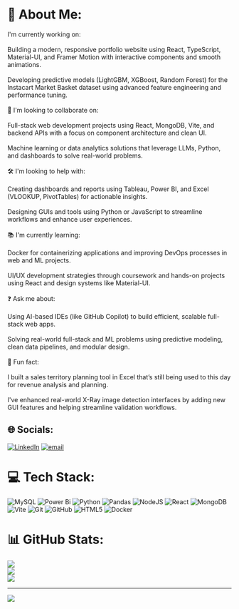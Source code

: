 # 💫 About Me:
 I'm currently working on:<br><br>Building a modern, responsive portfolio website using React, TypeScript, Material-UI, and Framer Motion with interactive components and smooth animations.<br><br>Developing predictive models (LightGBM, XGBoost, Random Forest) for the Instacart Market Basket dataset using advanced feature engineering and performance tuning.<br><br>🤝 I'm looking to collaborate on:<br><br>Full-stack web development projects using React, MongoDB, Vite, and backend APIs with a focus on component architecture and clean UI.<br><br>Machine learning or data analytics solutions that leverage LLMs, Python, and dashboards to solve real-world problems.<br><br>🛠 I'm looking to help with:<br><br>Creating dashboards and reports using Tableau, Power BI, and Excel (VLOOKUP, PivotTables) for actionable insights.<br><br>Designing GUIs and tools using Python or JavaScript to streamline workflows and enhance user experiences.<br><br>📚 I'm currently learning:<br><br>Docker for containerizing applications and improving DevOps processes in web and ML projects.<br><br>UI/UX development strategies through coursework and hands-on projects using React and design systems like Material-UI.<br><br>❓ Ask me about:<br><br>Using AI-based IDEs (like GitHub Copilot) to build efficient, scalable full-stack web apps.<br><br>Solving real-world full-stack and ML problems using predictive modeling, clean data pipelines, and modular design.<br><br>🎉 Fun fact:<br><br>I built a sales territory planning tool in Excel that’s still being used to this day for revenue analysis and planning.<br><br>I've enhanced real-world X-Ray image detection interfaces by adding new GUI features and helping streamline validation workflows.


## 🌐 Socials:
[![LinkedIn](https://img.shields.io/badge/LinkedIn-%230077B5.svg?logo=linkedin&logoColor=white)](https://www.linkedin.com/in/zachary-picard-217138224/) [![email](https://img.shields.io/badge/Email-D14836?logo=gmail&logoColor=white)](mailto:zacharypicard11@gmail.com) 

# 💻 Tech Stack:
![MySQL](https://img.shields.io/badge/mysql-4479A1.svg?style=for-the-badge&logo=mysql&logoColor=white) ![Power Bi](https://img.shields.io/badge/power_bi-F2C811?style=for-the-badge&logo=powerbi&logoColor=black) ![Python](https://img.shields.io/badge/python-3670A0?style=for-the-badge&logo=python&logoColor=ffdd54) ![Pandas](https://img.shields.io/badge/pandas-%23150458.svg?style=for-the-badge&logo=pandas&logoColor=white) ![NodeJS](https://img.shields.io/badge/node.js-6DA55F?style=for-the-badge&logo=node.js&logoColor=white) ![React](https://img.shields.io/badge/react-%2320232a.svg?style=for-the-badge&logo=react&logoColor=%2361DAFB) ![MongoDB](https://img.shields.io/badge/MongoDB-%234ea94b.svg?style=for-the-badge&logo=mongodb&logoColor=white) ![Vite](https://img.shields.io/badge/vite-%23646CFF.svg?style=for-the-badge&logo=vite&logoColor=white) ![Git](https://img.shields.io/badge/git-%23F05033.svg?style=for-the-badge&logo=git&logoColor=white) ![GitHub](https://img.shields.io/badge/github-%23121011.svg?style=for-the-badge&logo=github&logoColor=white) ![HTML5](https://img.shields.io/badge/html5-%23E34F26.svg?style=for-the-badge&logo=html5&logoColor=white) ![Docker](https://img.shields.io/badge/docker-%230db7ed.svg?style=for-the-badge&logo=docker&logoColor=white)
# 📊 GitHub Stats:
![](https://github-readme-stats.vercel.app/api?username=Zpicard&theme=dark&hide_border=false&include_all_commits=false&count_private=false)<br/>
![](https://nirzak-streak-stats.vercel.app/?user=Zpicard&theme=dark&hide_border=false)<br/>
![](https://github-readme-stats.vercel.app/api/top-langs/?username=Zpicard&theme=dark&hide_border=false&include_all_commits=false&count_private=false&layout=compact)

---
[![](https://visitcount.itsvg.in/api?id=Zpicard&icon=0&color=0)](https://visitcount.itsvg.in)

<!-- Proudly created with GPRM ( https://gprm.itsvg.in ) -->
